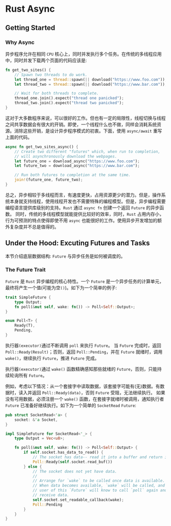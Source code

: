 # Rust Async

## Getting Started

### Why Async

异步程序允许在相同 `CPU` 核心上，同时并发执行多个任务。在传统的多线程应用中，同时并发下载两个页面的代码应该是:

``` rust
fn get_two_sites() {
    // Spawn two threads to do work.
    let thread_one = thread::spawn(|| download("https://www.foo.com"));
    let thread_two = thread::spawn(|| download("https://www.bar.com"));

    // Wait for both threads to complete.
    thread_one.join().expect("thread one panicked");
    thread_two.join().expect("thread two panicked");
}
```
这对于大多数程序来说，可以很好的工作。但也有一定的局限性，线程切换与线程之间共享数据会有很大的开销。即使，一个线程什么也不做，同样会消耗系统资源。消除这些开销，是设计异步程序模式的初衷。下面，使用 `async/await` 重写上面的代码。

``` rust
async fn get_two_sites_async() {
    // Create two different "futures" which, when run to completion,
    // will asynchronously download the webpages.
    let future_one = download_async("https://www.foo.com");
    let future_two = download_async("https://www.bar.com");

    // Run both futures to completion at the same time.
    join!(future_one, future_two);
}
```
总之，异步相较于多线程而言，有速度更快，占用资源更少的潜力。但是，操作系统本身就支持线程，使用线程开发也不需要特殊的编程模型。但是，异步编程需要编程语言提供库级别的支持。`Rust` 通过 `async fn` 创建一个返回 `Future` 的异步函数。
同时，传统的多线程模型就能提供比较好的效率，同时，`Rust` 占用内存小，行为可预测的特点使得即使不用 `async` 也能很好的工作。使用异步开发增加的额外复杂度并不总是值得的。

## Under the Hood: Excuting Futures and Tasks

本节介绍底层数据结构: `Future` 与异步任务是如何被调度的。

### The Future Trait

`Future` 是 `Rust` 异步编程的核心特性。一个 `Future` 是一个异步任务的计算单元，最终将产生一个值(可能为空`()`)。如下为一个简单的例子:

``` rust
trait SimpleFuture {
    type Output;
    fn poll(&mut self, wake: fn()) -> Poll<Self::Output>;
}

enum Poll<T> {
    Ready(T),
    Pending,
}
```

执行器`(executor)`通过不断调用 `poll` 来执行 `Future`。 当 `Future` 完成时，返回 `Poll::Ready(Result)`；否则，返回 `Poll::Pending`，并在 `Future` 就绪时，调用 `wake()`，继续执行 `Future`，推进 `Future` 完成。

执行器`(executor)`通过 `wake()` 函数精确感知那些就绪的 `Future`，否则，只能持续轮询所有 `Future`。

例如，考虑以下情况：从一个套接字中读取数据，该套接字可能有(无)数据。有数据时，读入并返回 `Poll::Ready(data)`，否则 `Future` 受阻，无法继续执行。 如果没有可用数据，必须注册一个 `wake()` 函数，在套接字就绪时被调用，通知执行者 `Future` 已准备好继续执行。如下为一个简单的 `SocketRead` `Future`:

``` Rust
pub struct SocketRead<'a> {
    socket: &'a Socket,
}

impl SimpleFuture for SocketRead<'_> {
    type Output = Vec<u8>;

    fn poll(&mut self, wake: fn()) -> Poll<Self::Output> {
        if self.socket.has_data_to_read() {
            // The socket has data-- read it into a buffer and return it.
            Poll::Ready(self.socket.read_buf())
        } else {
            // The socket does not yet have data.
            //
            // Arrange for `wake` to be called once data is available.
            // When data becomes available, `wake` will be called, and the
            // user of this `Future` will know to call `poll` again and
            // receive data.
            self.socket.set_readable_callback(wake);
            Poll::Pending
        }
    }
}
```
